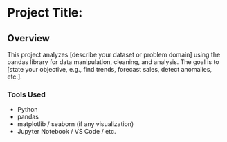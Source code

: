 # Project Title: 
## Overview
This project analyzes [describe your dataset or problem domain] using the pandas library for data manipulation, cleaning, and analysis. The goal is to [state your objective, e.g., find trends, forecast sales, detect anomalies, etc.].

### Tools Used
- Python
- pandas
- matplotlib / seaborn (if any visualization)
- Jupyter Notebook / VS Code / etc.
